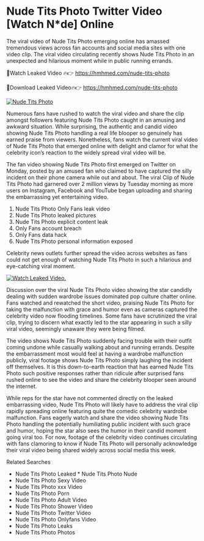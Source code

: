 ﻿# Nude Tits Photo Twitter Video [Watch N*de] Online

The viral video of ﻿Nude Tits Photo emerging online has amassed tremendous views across fan accounts and social media sites with one video clip. The viral video circulating recently shows ﻿Nude Tits Photo in an unexpected and hilarious moment while in public running errands. 

🔴Watch Leaked Video 🔥👉  https://hmhmed.com/nude-tits-photo 

🔴Download Leaked Video🔥👉  https://hmhmed.com/nude-tits-photo 

[![Nude Tits Photo](https://i.imgur.com/dJHk4Zq.gif)](https://hmhmed.com/nude-tits-photo)

Numerous fans have rushed to watch the viral video and share the clip amongst followers featuring ﻿Nude Tits Photo caught in an amusing and awkward situation. While surprising, the authentic and candid video showing ﻿Nude Tits Photo handling a real life blooper so genuinely has earned praise from viewers. Nonetheless, fans watch the current viral video of ﻿Nude Tits Photo that emerged online with delight and clamor for what the celebrity icon’s reaction to the widely spread viral video will be.

The fan video showing ﻿Nude Tits Photo first emerged on Twitter on Monday, posted by an amused fan who claimed to have captured the silly incident on their phone camera while out and about. The viral Clip of ﻿Nude Tits Photo had garnered over 2 million views by Tuesday morning as more users on Instagram, Facebook and YouTube began uploading and sharing the embarrassing yet entertaining video. 

1. ﻿Nude Tits Photo Only Fans leak video
2. ﻿Nude Tits Photo leaked pictures
3. ﻿Nude Tits Photo explicit content leak
4. Only Fans account breach
5. Only Fans data hack
6. ﻿Nude Tits Photo personal information exposed

Celebrity news outlets further spread the video across websites as fans could not get enough of watching ﻿Nude Tits Photo in such a hilarious and eye-catching viral moment. 

[![Watch Leaked Video.](https://miro.medium.com/v2/resize:fit:828/format:webp/1*cilzJN44JGOrTw9NJCrNHA.gif "Watch Leaked Video")](https://hmhmed.com/nude-tits-photo)

Discussion over the viral ﻿Nude Tits Photo video showing the star candidly dealing with sudden wardrobe issues dominated pop culture chatter online. Fans watched and rewatched the short video, praising ﻿Nude Tits Photo for taking the malfunction with grace and humor even as cameras captured the celebrity video now flooding timelines. Some fans have scrutinized the viral clip, trying to discern what exactly led to the star appearing in such a silly viral video, seemingly unaware they were being filmed.

The video shows ﻿Nude Tits Photo suddenly facing trouble with their outfit coming undone while casually walking about and running errands. Despite the embarrassment most would feel at having a wardrobe malfunction publicly, viral footage shows ﻿Nude Tits Photo simply laughing the incident off themselves. It is this down-to-earth reaction that has earned ﻿Nude Tits Photo such positive responses rather than ridicule after surprised fans rushed online to see the video and share the celebrity blooper seen around the internet.  

While reps for the star have not commented directly on the leaked embarrassing video, ﻿Nude Tits Photo will likely have to address the viral clip rapidly spreading online featuring quite the comedic celebrity wardrobe malfunction. Fans eagerly watch and share the video showing ﻿Nude Tits Photo handling the potentially humiliating public incident with such grace and humor, hoping the star also sees the humor in their candid moment going viral too. For now, footage of the celebrity video continues circulating with fans clamoring to know if ﻿Nude Tits Photo will personally acknowledge their viral video being shared widely across social media this week.

Related Searches
* ﻿Nude Tits Photo Leaked
﻿* Nude Tits Photo Nude
* ﻿Nude Tits Photo Sexy Video
* ﻿Nude Tits Photo xxx Video
* ﻿Nude Tits Photo Porn
* ﻿Nude Tits Photo Adult Video
* ﻿Nude Tits Photo Shower Video
* ﻿Nude Tits Photo Twitter Video
* ﻿Nude Tits Photo Onlyfans Video
* ﻿Nude Tits Photo Leaks
* ﻿Nude Tits Photo Photos
